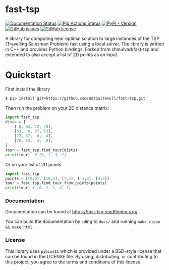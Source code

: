 # fast-tsp

[![Documentation Status](https://readthedocs.org/projects/fast-tsp/badge/?version=latest)](https://fast-tsp.readthedocs.io/en/latest/?badge=latest)
[![Pip Actions Status][actions-pip-badge]][actions-pip-link]
[![PyPI - Version](https://img.shields.io/pypi/v/fast-tsp)][pypi]
[![GitHub issues](https://img.shields.io/github/issues/shmulvad/fast-tsp?style=flat-square)](https://github.com/shmulvad/fast-tsp/issues)
[![GitHub license](https://img.shields.io/badge/license-BSD-success?style=flat-square)][license]


A library for computing near optimal solution to large instances of the TSP (Travelling Salesman Problem) fast using a local solver. The library is written in C++ and provides Python bindings.
Forked from shmulvad/fast-tsp and extended to also accept a list of 2D points as an input.

# Quickstart

First install the library

```bash
$ pip install git+https://github.com/notquitenull/fast-tsp.git
```


Then run the problem on your 2D distance matrix:

```python
import fast_tsp
dists = [
    [ 0, 63, 72, 70],
    [63,  0, 57, 53],
    [72, 57,  0,  4],
    [70, 53,  4,  0],
]
tour = fast_tsp.find_tour(dists)
print(tour)  # [0, 1, 3, 2]
```
Or on your list of 2D points:
```python
import fast_tsp
points = [[0,0], [10,5], [7,3], [-1,3], [4,5]]
tour = fast_tsp.find_tour_from_points(points)
print(tour) # [0, 2, 1, 4, 3]
```

### Documentation

Documentation can be found at <https://fast-tsp.readthedocs.io/>.

You can build the documentation by `cd`ing to `docs/` and running `make clean && make html`.

### License

This library uses `pybind11` which is provided under a BSD-style license that can be found in the LICENSE file. By using, distributing, or contributing to this project, you agree to the terms and conditions of this license.

[license]: https://github.com/shmulvad/fast-tsp/blob/main/LICENSE
[actions-pip-link]: https://github.com/shmulvad/fast-tsp/actions?query=workflow%3APip
[actions-pip-badge]: https://github.com/shmulvad/fast-tsp/workflows/Pip/badge.svg
[pypi]: https://pypi.org/project/fast-tsp/
